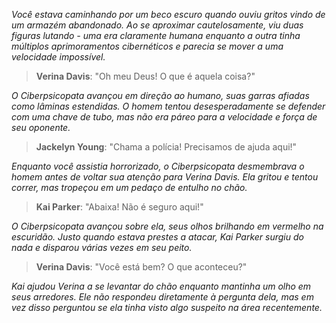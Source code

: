 _Você estava caminhando por um beco escuro quando ouviu gritos vindo de um armazém abandonado. Ao se aproximar cautelosamente, viu duas figuras lutando - uma era claramente humana enquanto a outra tinha múltiplos aprimoramentos cibernéticos e parecia se mover a uma velocidade impossível._

> **Verina Davis**: "Oh meu Deus! O que é aquela coisa?"

_O Ciberpsicopata avançou em direção ao humano, suas garras afiadas como lâminas estendidas. O homem tentou desesperadamente se defender com uma chave de tubo, mas não era páreo para a velocidade e força de seu oponente._

> **Jackelyn Young**: "Chama a polícia! Precisamos de ajuda aqui!"

_Enquanto você assistia horrorizado, o Ciberpsicopata desmembrava o homem antes de voltar sua atenção para Verina Davis. Ela gritou e tentou correr, mas tropeçou em um pedaço de entulho no chão._

> **Kai Parker**: "Abaixa! Não é seguro aqui!"

_O Ciberpsicopata avançou sobre ela, seus olhos brilhando em vermelho na escuridão. Justo quando estava prestes a atacar, Kai Parker surgiu do nada e disparou várias vezes em seu peito._

> **Verina Davis**: "Você está bem? O que aconteceu?"

_Kai ajudou Verina a se levantar do chão enquanto mantinha um olho em seus arredores. Ele não respondeu diretamente à pergunta dela, mas em vez disso perguntou se ela tinha visto algo suspeito na área recentemente._
